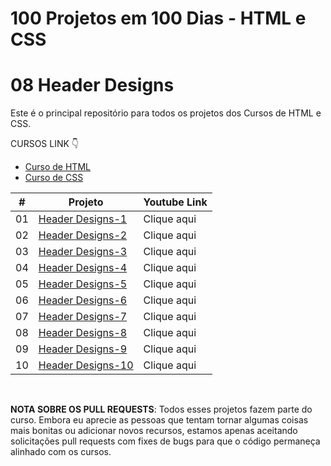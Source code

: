 # 100 Projetos em 100 Dias - HTML e CSS
# 08 Header Designs

Este é o principal repositório para todos os projetos dos Cursos de HTML e CSS.

CURSOS LINK 👇

-   [Curso de HTML](https://johnpires.com/cursos/html-tutorial/)
-   [Curso de CSS](https://johnpires.com/cursos/css-fundamentos-basicos/)


|  #  | Projeto                                                                                                      | Youtube Link    |
| :-: | --------------------------------------------------------------------------------------------------------------------------- | --------------------------------------------------------------------------------- |
| 01  | [Header Designs-1](https://github.com/johnpires/08-Header-Designs/tree/main/Header-Designs-01)      | Clique aqui |
| 02  | [Header Designs-2](https://github.com/johnpires/08-Header-Designs/tree/main/Header-Designs-02)      | Clique aqui |
| 03  | [Header Designs-3](https://github.com/johnpires/08-Header-Designs/tree/main/Header-Designs-03)      | Clique aqui |
| 04  | [Header Designs-4](https://github.com/johnpires/08-Header-Designs/tree/main/Header-Designs-04)      | Clique aqui |
| 05  | [Header Designs-5](https://github.com/johnpires/08-Header-Designs/tree/main/Header-Designs-05)      | Clique aqui |
| 06  | [Header Designs-6](https://github.com/johnpires/08-Header-Designs/tree/main/Header-Designs-06)      | Clique aqui |
| 07  | [Header Designs-7](https://github.com/johnpires/08-Header-Designs/tree/main/Header-Designs-07)      | Clique aqui |
| 08  | [Header Designs-8](https://github.com/johnpires/08-Header-Designs/tree/main/Header-Designs-08)      | Clique aqui |
| 09  | [Header Designs-9](https://github.com/johnpires/08-Header-Designs/tree/main/Header-Designs-09)      | Clique aqui |
| 10  | [Header Designs-10](https://github.com/johnpires/08-Header-Designs/tree/main/Header-Designs-10)      | Clique aqui |


<br>

**NOTA SOBRE OS PULL REQUESTS**: Todos esses projetos fazem parte do curso. Embora eu aprecie as pessoas que tentam tornar algumas coisas mais bonitas ou adicionar novos recursos, estamos apenas aceitando solicitações pull requests com fixes de bugs para que o código permaneça alinhado com os cursos.